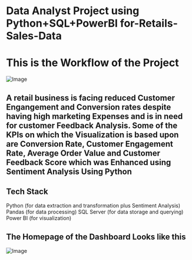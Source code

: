 # Data Analyst Project using Python+SQL+PowerBI for-Retails-Sales-Data
# This is the Workflow of the Project
![Image](https://github.com/user-attachments/assets/4a4155f3-dc33-4ed4-85f9-97e8b6f6f0df)

## A retail business is facing reduced Customer Engangement and Conversion rates despite having high marketing Expenses and is in need for customer Feedback Analysis. Some of the KPIs on which the Visualization is based upon are Conversion Rate, Customer Engagement Rate, Average Order Value and Customer Feedback Score which was Enhanced using Sentiment Analysis Using Python

## Tech Stack
   Python (for data extraction and transformation plus Sentiment Analysis)
    Pandas (for data processing)
    SQL Server (for data storage and querying)
    Power BI (for visualization)
## The Homepage of the Dashboard Looks like this
![Image](https://github.com/user-attachments/assets/c3dcbbfa-0d12-4fed-9a67-62ca245b2c04)
